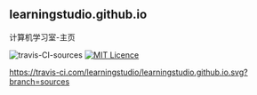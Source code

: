 ## learningstudio.github.io
计算机学习室-主页

![travis-CI-sources](https://travis-ci.com/learningstudio/learningstudio.github.io.svg?branch=sources)
[![MIT Licence](https://badges.frapsoft.com/os/mit/mit.svg?v=103)](https://opensource.org/licenses/mit-license.php)

https://travis-ci.com/learningstudio/learningstudio.github.io.svg?branch=sources
